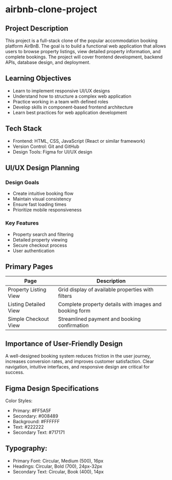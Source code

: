 # airbnb-clone-project

## Project Description
This project is a full-stack clone of the popular accommodation booking platform AirBnB. The goal is to build a functional web application that allows users to browse property listings, view detailed property information, and complete bookings. The project will cover frontend development, backend APIs, database design, and deployment.

## Learning Objectives
- Learn to implement responsive UI/UX designs
- Understand how to structure a complex web application
- Practice working in a team with defined roles
- Develop skills in component-based frontend architecture
- Learn best practices for web application development

## Tech Stack
- Frontend: HTML, CSS, JavaScript (React or similar framework)
- Version Control: Git and GitHub
- Design Tools: Figma for UI/UX design

## UI/UX Design Planning
### Design Goals
- Create intuitive booking flow
- Maintain visual consistency
- Ensure fast loading times
- Prioritize mobile responsiveness
### Key Features
- Property search and filtering
- Detailed property viewing
- Secure checkout process
- User authentication

## Primary Pages

| Page                  | Description                                                                 |
|-----------------------|-----------------------------------------------------------------------------|
| Property Listing View | Grid display of available properties with filters                           |
| Listing Detailed View | Complete property details with images and booking form                      |
| Simple Checkout View  | Streamlined payment and booking confirmation                                |


## Importance of User-Friendly Design
A well-designed booking system reduces friction in the user journey, increases conversion rates, and improves customer satisfaction. Clear navigation, intuitive interfaces, and responsive design are critical for success.

## Figma Design Specifications
Color Styles:
- Primary: #FF5A5F
- Secondary: #008489
- Background: #FFFFFF
- Text: #222222
- Secondary Text: #717171
## Typography:
- Primary Font: Circular, Medium (500), 16px
- Headings: Circular, Bold (700), 24px-32px
- Secondary Text: Circular, Book (400), 14px
